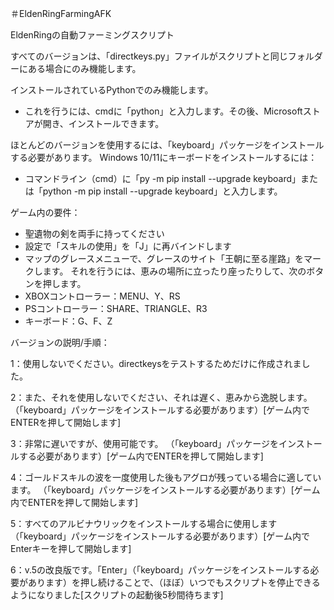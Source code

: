 ＃EldenRingFarmingAFK

EldenRingの自動ファーミングスクリプト

 すべてのバージョンは、「directkeys.py」ファイルがスクリプトと同じフォルダーにある場合にのみ機能します。

 インストールされているPythonでのみ機能します。
 - これを行うには、cmdに「python」と入力します。その後、Microsoftストアが開き、インストールできます。

 ほとんどのバージョンを使用するには、「keyboard」パッケージをインストールする必要があります。  Windows 10/11にキーボードをインストールするには：
 - コマンドライン（cmd）に「py -m pip install --upgrade keyboard」または「python -m pip install --upgrade keyboard」と入力します。

 ゲーム内の要件：
 - 聖遺物の剣を両手に持ってください
 - 設定で「スキルの使用」を「J」に再バインドします
 - マップのグレースメニューで、グレースのサイト「王朝に至る崖路」をマークします。 それを行うには、恵みの場所に立ったり座ったりして、次のボタンを押します。
 - XBOXコントローラー：MENU、Y、RS
 - PSコントローラー：SHARE、TRIANGLE、R3
 - キーボード：G、F、Z

 バージョンの説明/手順：

 1：使用しないでください。directkeysをテストするためだけに作成されました。

 2：また、それを使用しないでください、それは遅く、恵みから逸脱します。  （「keyboard」パッケージをインストールする必要があります）[ゲーム内でENTERを押して開始します]

 3：非常に遅いですが、使用可能です。  （「keyboard」パッケージをインストールする必要があります）[ゲーム内でENTERを押して開始します]

 4：ゴールドスキルの波を一度使用した後もアグロが残っている場合に適しています。  （「keyboard」パッケージをインストールする必要があります）[ゲーム内でENTERを押して開始します]

 5：すべてのアルビナウリックをインストールする場合に使用します（「keyboard」パッケージをインストールする必要があります）[ゲーム内でEnterキーを押して開始します]

 6：v.5の改良版です。「Enter」（「keyboard」パッケージをインストールする必要があります）を押し続けることで、（ほぼ）いつでもスクリプトを停止できるようになりました[スクリプトの起動後5秒間待ちます]
